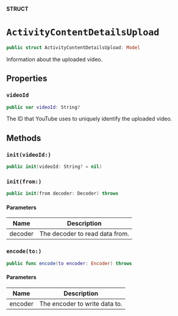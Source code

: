 **STRUCT**

# `ActivityContentDetailsUpload`

```swift
public struct ActivityContentDetailsUpload: Model
```

Information about the uploaded video.

## Properties
### `videoId`

```swift
public var videoId: String?
```

The ID that YouTube uses to uniquely identify the uploaded video.

## Methods
### `init(videoId:)`

```swift
public init(videoId: String? = nil)
```

### `init(from:)`

```swift
public init(from decoder: Decoder) throws
```

#### Parameters

| Name | Description |
| ---- | ----------- |
| decoder | The decoder to read data from. |

### `encode(to:)`

```swift
public func encode(to encoder: Encoder) throws
```

#### Parameters

| Name | Description |
| ---- | ----------- |
| encoder | The encoder to write data to. |